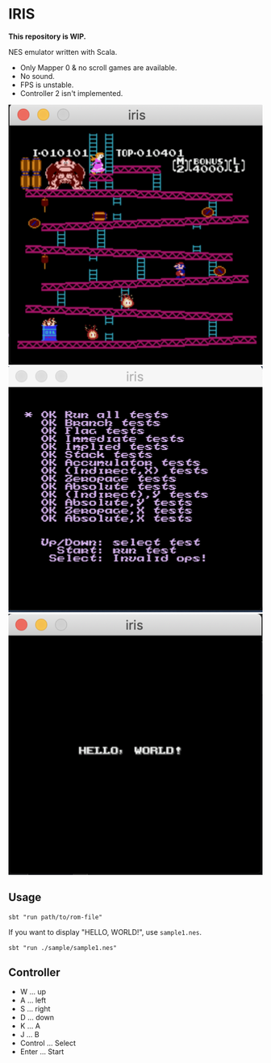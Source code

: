 # IRIS
**This repository is WIP.**  

NES emulator written with Scala.

* Only Mapper 0 & no scroll games are available.
* No sound.
* FPS is unstable.
* Controller 2 isn't implemented.

![Donkey Kong](./img/dk.png "Donkey Kong")
![nestest](./img/nestest.png "nestest")
![sample1](./img/hello-world.png "sample1")

## Usage

```
sbt "run path/to/rom-file"
```

If you want to display "HELLO, WORLD!", use `sample1.nes`.

```
sbt "run ./sample/sample1.nes"
```

## Controller

* W ... up
* A ... left
* S ... right
* D ... down
* K ... A
* J ... B
* Control ... Select
* Enter ... Start
